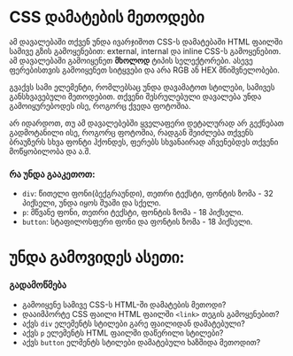 # CSS დამატების მეთოდები

ამ დავალებაში თქვენ უნდა ივარჯიშოთ CSS-ს დამატებაში HTML ფაილში სამივე გზის გამოყენებით: external, internal და inline CSS-ს გამოყენებით. ამ დავალებაში გამოიყენეთ **მხოლოდ** ტიპის სელექტორები. ასევე ფერებისთვის გამოიყენეთ სიტყვები და არა RGB ან HEX მნიშვნელობები.

გვაქვს სამი ელემენტი, რომლებსაც უნდა დავამატოთ სტილები, სამივეს განსხვავებული მეთოდებით. თქვენი შესრულებული დავალება უნდა გამოიყურებოდეს ისე, როგორც ქვედა ფოტოშია. 

არ იდარდოთ, თუ ამ დავალებებში ყველაფერი დეტალურად არ გექნებათ გადმოტანილი ისე, როგორც ფოტოშია, რადგან შეიძლება თქვენს ბრაუზერს სხვა ფონტი ჰქონდეს, ფერებს სხვანაირად აჩვენებდეს თქვენი მოწყობილობა და ა.შ.



### რა უნდა გააკეთოთ:

- `div`: წითელი ფონი(ბექგრაუნდი), თეთრი ტექსტი, ფონტის ზომა - 32 პიქსელი, უნდა იყოს შუაში და სქელი.
- `p`: მწვანე ფონი, თეთრი ტექსტი, ფონტის ზომა - 18 პიქსელი.
- `button`: სტაფილოსფერი ფონი და ფონტის ზომა - 18 პიქსელი.

# უნდა გამოვიდეს ასეთი:



### გადამოწმება

- გამოიყენე სამივე CSS-ს HTML-ში დამატების მეთოდი?
- დააიმპორტე CSS ფაილი HTML ფაილში `<link>` თეგის გამოყენებით?
- აქვს `div` ელემენტს სტილები გარე ფაილიდან დამატებული?
- აქვს `p` ელემენტს HTML ფაილში დაწერილი სტილები?
- აქვს `button` ელმენტს სტილები დამატებული ხაზშიდა მეთოდით?